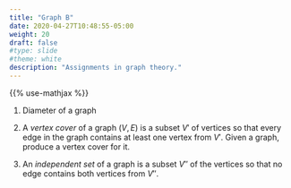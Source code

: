 ```yaml
---
title: "Graph B"
date: 2020-04-27T10:48:55-05:00
weight: 20
draft: false
#type: slide
#theme: white
description: "Assignments in graph theory."
---
```


{{% use-mathjax %}}

1. Diameter of a graph

2. A _vertex cover_ of a graph $(V,E)$ is a subset $V'$ of vertices so that every
   edge in the graph contains at least one vertex from $V'$. Given a
   graph, produce a vertex cover for it.
   
3. An _independent set_ of a graph is a subset $V''$ of the vertices
   so that no edge contains both vertices from $V''$.
